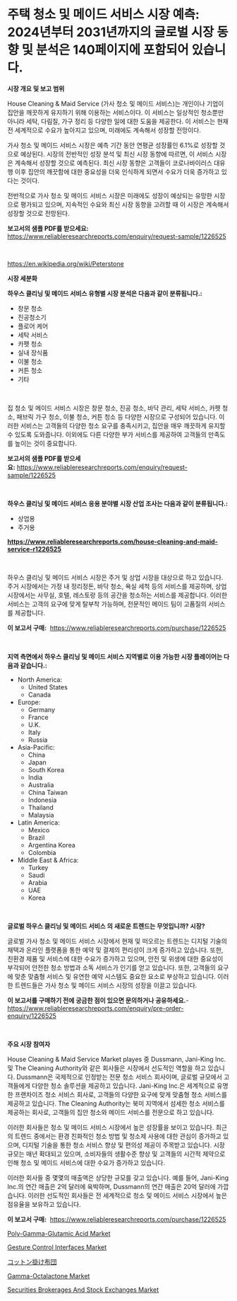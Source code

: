 <p><h1>주택 청소 및 메이드 서비스 시장 예측: 2024년부터 2031년까지의 글로벌 시장 동향 및 분석은 140페이지에 포함되어 있습니다.</h1></p><p><strong>시장 개요 및 보고 범위</strong></p>
<p><p>House Cleaning & Maid Service (가사 청소 및 메이드 서비스)는 개인이나 기업이 집안을 깨끗하게 유지하기 위해 이용하는 서비스이다. 이 서비스는 일상적인 청소뿐만 아니라 세탁, 다림질, 가구 정리 등 다양한 일에 대한 도움을 제공한다. 이 서비스는 현재 전 세계적으로 수요가 높아지고 있으며, 미래에도 계속해서 성장할 전망이다.</p><p>가사 청소 및 메이드 서비스 시장은 예측 기간 동안 연평균 성장률인 6.1%로 성장할 것으로 예상된다. 시장의 전반적인 성장 분석 및 최신 시장 동향에 따르면, 이 서비스 시장은 계속해서 성장할 것으로 예측된다. 최신 시장 동향은 고객들이 코로나바이러스 대유행 이후 집안의 깨끗함에 대한 중요성을 더욱 인식하게 되면서 수요가 더욱 증가하고 있다는 것이다.</p><p>전반적으로 가사 청소 및 메이드 서비스 시장은 미래에도 성장이 예상되는 유망한 시장으로 평가되고 있으며, 지속적인 수요와 최신 시장 동향을 고려할 때 이 시장은 계속해서 성장할 것으로 전망된다.</p></p>
<p><strong>보고서의 샘플 PDF를 받으세요:</strong> <a href="https://www.reliableresearchreports.com/enquiry/request-sample/1226525">https://www.reliableresearchreports.com/enquiry/request-sample/1226525</a></p>
<p>&nbsp;</p>
<p><a href="https://en.wikipedia.org/wiki/Peterstone">https://en.wikipedia.org/wiki/Peterstone</a></p>
<p><strong>시장 세분화</strong></p>
<p><strong>하우스 클리닝 및 메이드 서비스 유형별 시장 분석은 다음과 같이 분류됩니다.:</strong></p>
<p><ul><li>창문 청소</li><li>진공청소기</li><li>플로어 케어</li><li>세탁 서비스</li><li>카펫 청소</li><li>실내 장식품</li><li>이불 청소</li><li>커튼 청소</li><li>기타</li></ul></p>
<p>&nbsp;</p>
<p><p>집 청소 및 메이드 서비스 시장은 창문 청소, 진공 청소, 바닥 관리, 세탁 서비스, 카펫 청소, 패브릭 가구 청소, 이불 청소, 커튼 청소 등 다양한 시장으로 구성되어 있습니다. 이러한 서비스는 고객들의 다양한 청소 요구를 충족시키고, 집안을 매우 깨끗하게 유지할 수 있도록 도와줍니다. 이외에도 다른 다양한 부가 서비스를 제공하여 고객들의 만족도를 높이는 것이 중요합니다.</p></p>
<p><strong>보고서의 샘플 PDF를 받으세요:</strong>&nbsp;<a href="https://www.reliableresearchreports.com/enquiry/request-sample/1226525">https://www.reliableresearchreports.com/enquiry/request-sample/1226525</a></p>
<p>&nbsp;</p>
<p><strong> 하우스 클리닝 및 메이드 서비스 응용 분야별 시장 산업 조사는 다음과 같이 분류됩니다.:</strong></p>
<p><ul><li>상업용</li><li>주거용</li></ul></p>
<p><strong><a href="https://www.reliableresearchreports.com/house-cleaning-and-maid-service-r1226525">https://www.reliableresearchreports.com/house-cleaning-and-maid-service-r1226525</a></strong></p>
<p>&nbsp;</p>
<p><p>하우스 클리닝 및 메이드 서비스 시장은 주거 및 상업 시장을 대상으로 하고 있습니다. 주거 시장에서는 가정 내 정리정돈, 바닥 청소, 욕실 세척 등의 서비스를 제공하며, 상업 시장에서는 사무실, 호텔, 레스토랑 등의 공간을 청소하는 서비스를 제공합니다. 이러한 서비스는 고객의 요구에 맞게 탈부착 가능하며, 전문적인 메이드 팀이 고품질의 서비스를 제공합니다.</p></p>
<p><strong>이 보고서 구매:</strong>&nbsp; <a href="https://www.reliableresearchreports.com/purchase/1226525">https://www.reliableresearchreports.com/purchase/1226525</a></p>
<p>&nbsp;</p>
<p><strong>지역 측면에서 하우스 클리닝 및 메이드 서비스 지역별로 이용 가능한 시장 플레이어는 다음과 같습니다.:</strong></p>
<p><ul>
    <li>
        North America:
        <ul>
            <li>United States</li>
            <li>Canada</li>
        </ul>
    </li>
    <li>
        Europe:
        <ul>
            <li>Germany</li>
            <li>France</li>
            <li>U.K.</li>
            <li>Italy</li>
            <li>Russia</li>
        </ul>
    </li>
    <li>
        Asia-Pacific:
        <ul>
            <li>China</li>
            <li>Japan</li>
            <li>South Korea</li>
            <li>India</li>
            <li>Australia</li>
            <li>China Taiwan</li>
            <li>Indonesia</li>
            <li>Thailand</li>
            <li>Malaysia</li>
        </ul>
    </li>
    <li>
        Latin America:
        <ul>
            <li>Mexico</li>
            <li>Brazil</li>
            <li>Argentina Korea</li>
            <li>Colombia</li>
        </ul>
    </li>
    <li>
        Middle East & Africa:
        <ul>
            <li>Turkey</li>
            <li>Saudi</li>
            <li>Arabia</li>
            <li>UAE</li>
            <li>Korea</li>
        </ul>
    </li>
    </ul></p>
<p>&nbsp;</p>
<p><strong>글로벌 하우스 클리닝 및 메이드 서비스 의 새로운 트렌드는 무엇입니까? 시장?</strong></p>
<p><p>글로벌 가사 청소 및 메이드 서비스 시장에서 현재 및 떠오르는 트렌드는 디지털 기술의 채택과 온라인 플랫폼을 통한 예약 및 결제의 편리성이 크게 증가하고 있습니다. 또한, 친환경 제품 및 서비스에 대한 수요가 증가하고 있으며, 안전 및 위생에 대한 중요성이 부각되어 안전한 청소 방법과 소독 서비스가 인기를 얻고 있습니다. 또한, 고객들의 요구에 맞춘 맞춤형 서비스 및 유연한 예약 시스템도 중요한 요소로 부상하고 있습니다. 이러한 트렌드들은 가사 청소 및 메이드 서비스 시장의 성장을 이끌고 있습니다.</p></p>
<p><strong>이 보고서를 구매하기 전에 궁금한 점이 있으면 문의하거나 공유하세요.</strong>- <a href="https://www.reliableresearchreports.com/enquiry/pre-order-enquiry/1226525">https://www.reliableresearchreports.com/enquiry/pre-order-enquiry/1226525</a></p>
<p>&nbsp;</p>
<p><strong>주요 시장 참여자</strong></p>
<p><p>House Cleaning & Maid Service Market playes 중 Dussmann, Jani-King Inc. 및 The Cleaning Authority와 같은 회사들은 시장에서 선도적인 역할을 하고 있습니다. Dussmann은 국제적으로 인정받는 전문 청소 서비스 회사이며, 글로벌 규모에서 고객들에게 다양한 청소 솔루션을 제공하고 있습니다. Jani-King Inc.은 세계적으로 유명한 프랜차이즈 청소 서비스 회사로, 고객들의 다양한 요구에 맞게 맞춤형 청소 서비스를 제공하고 있습니다. The Cleaning Authority는 북미 지역에서 섬세한 청소 서비스를 제공하는 회사로, 고객들의 집안 청소와 메이드 서비스를 전문으로 하고 있습니다.</p><p>이러한 회사들은 청소 및 메이드 서비스 시장에서 높은 성장률을 보이고 있습니다. 최근의 트렌드 중에서는 환경 친화적인 청소 방법 및 청소제 사용에 대한 관심이 증가하고 있으며, 디지털 기술을 통한 청소 서비스 향상 및 편의성 제공이 주목받고 있습니다. 시장 규모는 매년 확대되고 있으며, 소비자들의 생활수준 향상 및 고객들의 시간적 제약으로 인해 청소 및 메이드 서비스에 대한 수요가 증가하고 있습니다.</p><p>이러한 회사들 중 몇몇의 매출액은 상당한 규모를 갖고 있습니다. 예를 들어, Jani-King Inc.의 연간 매출은 2억 달러에 육박하며, Dussmann의 연간 매출은 20억 달러에 가깝습니다. 이러한 선도적인 회사들은 전 세계적으로 청소 및 메이드 서비스 시장에서 높은 점유율을 보유하고 있습니다.</p></p>
<p><strong>이 보고서 구매:</strong>&nbsp;&nbsp;<a href="https://www.reliableresearchreports.com/purchase/1226525">https://www.reliableresearchreports.com/purchase/1226525</a></p>
<p><p><a href="https://github.com/BryanLittlebXfbG/Market-Research-Report-List-1/blob/main/poly-gamma-glutamic-acid-market.md">Poly-Gamma-Glutamic Acid Market</a></p><p><a href="https://issuu.com/reportprime-2/docs/gesture-control-interfaces-market-size-2030.pptx">Gesture Control Interfaces Market</a></p><p><a href="https://github.com/roulaayoub-saad/Market-Research-Report-List-2/blob/main/232926419928.md">コットン掛け布団</a></p><p><a href="https://github.com/mzurpwxu46/Market-Research-Report-List-1/blob/main/gamma-octalactone-market.md">Gamma-Octalactone Market</a></p><p><a href="https://issuu.com/reportprime-2/docs/securities-brokerages-and-stock-exchanges-market-s">Securities Brokerages And Stock Exchanges Market</a></p></p>